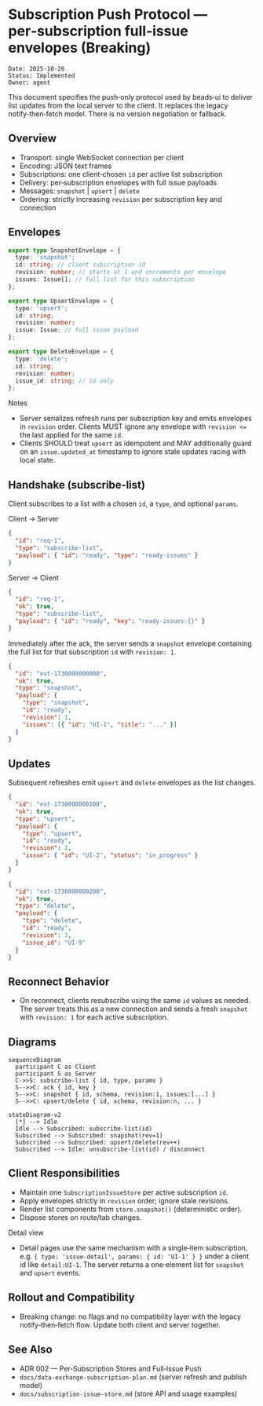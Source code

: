 # Subscription Push Protocol — per‑subscription full‑issue envelopes (Breaking)

```
Date: 2025-10-26
Status: Implemented
Owner: agent
```

This document specifies the push‑only protocol used by beads‑ui to deliver list
updates from the local server to the client. It replaces the legacy
notify‑then‑fetch model. There is no version negotiation or fallback.

## Overview

- Transport: single WebSocket connection per client
- Encoding: JSON text frames
- Subscriptions: one client‑chosen `id` per active list subscription
- Delivery: per‑subscription envelopes with full issue payloads
- Messages: `snapshot` | `upsert` | `delete`
- Ordering: strictly increasing `revision` per subscription key and connection

## Envelopes

```ts
export type SnapshotEnvelope = {
  type: 'snapshot';
  id: string; // client subscription id
  revision: number; // starts at 1 and increments per envelope
  issues: Issue[]; // full list for this subscription
};

export type UpsertEnvelope = {
  type: 'upsert';
  id: string;
  revision: number;
  issue: Issue; // full issue payload
};

export type DeleteEnvelope = {
  type: 'delete';
  id: string;
  revision: number;
  issue_id: string; // id only
};
```

Notes

- Server serializes refresh runs per subscription key and emits envelopes in
  `revision` order. Clients MUST ignore any envelope with `revision <=` the last
  applied for the same `id`.
- Clients SHOULD treat `upsert` as idempotent and MAY additionally guard on an
  `issue.updated_at` timestamp to ignore stale updates racing with local state.

## Handshake (subscribe‑list)

Client subscribes to a list with a chosen `id`, a `type`, and optional `params`.

Client → Server

```json
{
  "id": "req-1",
  "type": "subscribe-list",
  "payload": { "id": "ready", "type": "ready-issues" }
}
```

Server → Client

```json
{
  "id": "req-1",
  "ok": true,
  "type": "subscribe-list",
  "payload": { "id": "ready", "key": "ready-issues:{}" }
}
```

Immediately after the ack, the server sends a `snapshot` envelope containing the
full list for that subscription `id` with `revision: 1`.

```json
{
  "id": "evt-1730000000000",
  "ok": true,
  "type": "snapshot",
  "payload": {
    "type": "snapshot",
    "id": "ready",
    "revision": 1,
    "issues": [{ "id": "UI-1", "title": "..." }]
  }
}
```

## Updates

Subsequent refreshes emit `upsert` and `delete` envelopes as the list changes.

```json
{
  "id": "evt-1730000000100",
  "ok": true,
  "type": "upsert",
  "payload": {
    "type": "upsert",
    "id": "ready",
    "revision": 2,
    "issue": { "id": "UI-2", "status": "in_progress" }
  }
}
```

```json
{
  "id": "evt-1730000000200",
  "ok": true,
  "type": "delete",
  "payload": {
    "type": "delete",
    "id": "ready",
    "revision": 3,
    "issue_id": "UI-9"
  }
}
```

## Reconnect Behavior

- On reconnect, clients resubscribe using the same `id` values as needed. The
  server treats this as a new connection and sends a fresh `snapshot` with
  `revision: 1` for each active subscription.

## Diagrams

```mermaid
sequenceDiagram
  participant C as Client
  participant S as Server
  C->>S: subscribe-list { id, type, params }
  S-->>C: ack { id, key }
  S-->>C: snapshot { id, schema, revision:1, issues:[...] }
  S-->>C: upsert/delete { id, schema, revision:n, ... }
```

```mermaid
stateDiagram-v2
  [*] --> Idle
  Idle --> Subscribed: subscribe-list(id)
  Subscribed --> Subscribed: snapshot(rev=1)
  Subscribed --> Subscribed: upsert/delete(rev++)
  Subscribed --> Idle: unsubscribe-list(id) / disconnect
```

## Client Responsibilities

- Maintain one `SubscriptionIssueStore` per active subscription `id`.
- Apply envelopes strictly in `revision` order; ignore stale revisions.
- Render list components from `store.snapshot()` (deterministic order).
- Dispose stores on route/tab changes.

Detail view

- Detail pages use the same mechanism with a single‑item subscription, e.g.
  `{ type: 'issue-detail', params: { id: 'UI-1' } }` under a client id like
  `detail:UI-1`. The server returns a one‑element list for `snapshot` and
  `upsert` events.

## Rollout and Compatibility

- Breaking change: no flags and no compatibility layer with the legacy
  notify‑then‑fetch flow. Update both client and server together.

## See Also

- ADR 002 — Per‑Subscription Stores and Full‑Issue Push
- `docs/data-exchange-subscription-plan.md` (server refresh and publish model)
- `docs/subscription-issue-store.md` (store API and usage examples)
